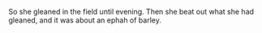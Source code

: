 So she gleaned in the field until evening. Then she beat out what she had gleaned, and it was about an ephah of barley.
